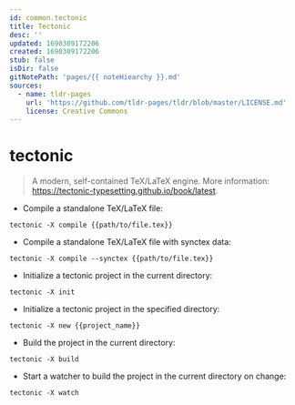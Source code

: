 ```yaml
---
id: common.tectonic
title: Tectonic
desc: ''
updated: 1690309172206
created: 1690309172206
stub: false
isDir: false
gitNotePath: 'pages/{{ noteHiearchy }}.md'
sources:
  - name: tldr-pages
    url: 'https://github.com/tldr-pages/tldr/blob/master/LICENSE.md'
    license: Creative Commons
---
```

# tectonic

> A modern, self-contained TeX/LaTeX engine.
> More information: <https://tectonic-typesetting.github.io/book/latest>.

- Compile a standalone TeX/LaTeX file:

`tectonic -X compile {{path/to/file.tex}}`

- Compile a standalone TeX/LaTeX file with synctex data:

`tectonic -X compile --synctex {{path/to/file.tex}}`

- Initialize a tectonic project in the current directory:

`tectonic -X init`

- Initialize a tectonic project in the specified directory:

`tectonic -X new {{project_name}}`

- Build the project in the current directory:

`tectonic -X build`

- Start a watcher to build the project in the current directory on change:

`tectonic -X watch`

